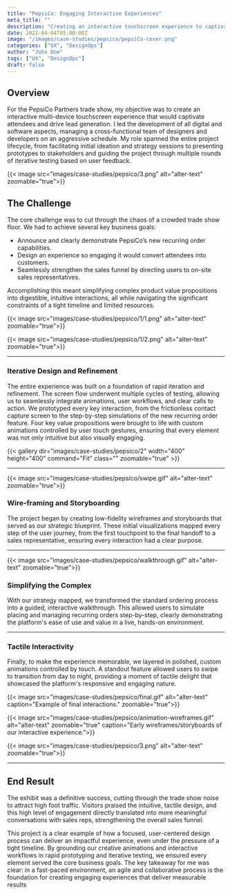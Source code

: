 ```yaml
---
title: "PepsiCo: Engaging Interactive Experiences"
meta_title: ""
description: "Creating an interactive touchscreen experience to captivate users and strengthen sales funnels."
date: 2022-04-04T05:00:00Z
image: "/images/case-studies/pepsico/pepsiCo-cover.png"
categories: ["UX", "DesignOps"]
author: "John Doe"
tags: ["UX", "DesignOps"]
draft: false
---
```

## Overview

For the PepsiCo Partners trade show, my objective was to create an interactive multi-device touchscreen experience that would captivate attendees and drive lead generation. I led the development of all digital and software aspects, managing a cross-functional team of designers and developers on an aggressive schedule. My role spanned the entire project lifecycle, from facilitating initial ideation and strategy sessions to presenting prototypes to stakeholders and guiding the project through multiple rounds of iterative testing based on user feedback.


<div class="flex flex-col md:flex-row gap-6 items-center my-8">
  <div class="w-full md:w-1/3 md:order-2">
    {{< image src="images/case-studies/pepsico/3.png" alt="alter-text" zoomable="true">}}
  </div>
  <div class="w-full md:w-2/3 md:order-1">

## The Challenge
The core challenge was to cut through the chaos of a crowded trade show floor. We had to achieve several key business goals:

- Announce and clearly demonstrate PepsiCo’s new recurring order capabilities.
- Design an experience so engaging it would convert attendees into customers.
- Seamlessly strengthen the sales funnel by directing users to on-site sales representatives.

Accomplishing this meant simplifying complex product value propositions into digestible, intuitive interactions, all while navigating the significant constraints of a tight timeline and limited resources.

  </div>
</div>

<div class="flex flex-col md:flex-row gap-6 items-center my-8">
  <div class="w-full md:w-1/2 md:order-1">
    {{< image src="images/case-studies/pepsico/1/1.png" alt="alter-text" zoomable="true">}}
  </div>
  <div class="w-full md:w-1/2 md:order-2">

{{< image src="images/case-studies/pepsico/1/2.png" alt="alter-text" zoomable="true">}}

  </div>
</div>

---

### Iterative Design and Refinement

The entire experience was built on a foundation of rapid iteration and refinement. The screen flow underwent multiple cycles of testing, allowing us to seamlessly integrate animations, user workflows, and clear calls to action. We prototyped every key interaction, from the frictionless contact capture screen to the step-by-step simulations of the new recurring order feature. Four key value propositions were brought to life with custom animations controlled by user touch gestures, ensuring that every element was not only intuitive but also visually engaging.

{{< gallery dir="images/case-studies/pepsico/2"
    width="400"
    height="400"
    command="Fit"
    class=""
    zoomable="true" >}}

---

<div class="flex flex-col md:flex-row gap-6 items-center my-8">
  <div class="w-full md:w-1/2 md:order-2">
    {{< image src="images/case-studies/pepsico/swipe.gif" alt="alter-text" zoomable="true">}}
  </div>
  <div class="w-full md:w-1/2 md:order-1">

### Wire-framing and Storyboarding

The project began by creating low-fidelity wireframes and storyboards that served as our strategic blueprint. These initial visualizations mapped every step of the user journey, from the first touchpoint to the final handoff to a sales representative, ensuring every interaction had a clear purpose.
  </div>
</div>

---

<div class="flex flex-col md:flex-row gap-6 items-center my-8">
  <div class="w-full md:w-1/2 md:order-1">
    {{< image src="images/case-studies/pepsico/walkthrough.gif" alt="alter-text" zoomable="true">}}
  </div>
  <div class="w-full md:w-1/2 md:order-2">

### Simplifying the Complex

With our strategy mapped, we transformed the standard ordering process into a guided, interactive walkthrough. This allowed users to simulate placing and managing recurring orders step-by-step, clearly demonstrating the platform's ease of use and value in a live, hands-on environment.

  </div>
</div>

---

### Tactile Interactivity

Finally, to make the experience memorable, we layered in polished, custom animations controlled by touch. A standout feature allowed users to swipe to transition from day to night, providing a moment of tactile delight that showcased the platform's responsive and engaging nature.
<div class="flex flex-col md:flex-row gap-6 items-center my-8">
  <div class="w-full md:w-1/2 md:order-2">
    {{< image src="images/case-studies/pepsico/final.gif" alt="alter-text" caption="Example of final interactions." zoomable="true">}}
  </div>
  <div class="w-full md:w-1/2 md:order-1">

{{< image src="images/case-studies/pepsico/animation-wireframes.gif" alt="alter-text" zoomable="true" caption="Early wireframes/storyboards of our interactive experience.">}}
  </div>
</div>

<div class="flex flex-col md:flex-row gap-6 items-center my-8">
  <div class="w-full md:w-1/3 md:order-2">
    {{< image src="images/case-studies/pepsico/3.png" alt="alter-text" zoomable="true">}}
  </div>
  <div class="w-full md:w-2/3 md:order-1">

---

## End Result

The exhibit was a definitive success, cutting through the trade show noise to attract high foot traffic. Visitors praised the intuitive, tactile design, and this high level of engagement directly translated into more meaningful conversations with sales reps, strengthening the overall sales funnel.

This project is a clear example of how a focused, user-centered design process can deliver an impactful experience, even under the pressure of a tight timeline. By grounding our creative animations and interactive workflows in rapid prototyping and iterative testing, we ensured every element served the core business goals. The key takeaway for me was clear: in a fast-paced environment, an agile and collaborative process is the foundation for creating engaging experiences that deliver measurable results

  </div>
</div>